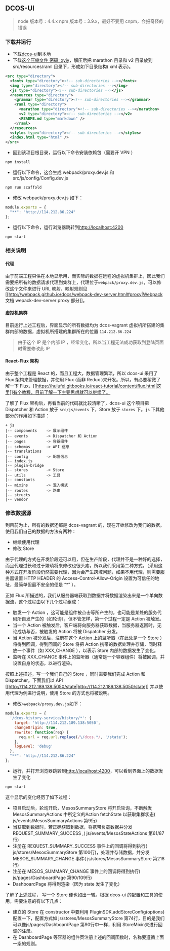 ## DCOS-UI

> node 版本号：4.4.x
> npm 版本号：3.9.x，最好不要用 cnpm，会报奇怪的错误

### 下载并运行

  * 下载[dcos-ui](https://github.com/dcos/dcos-ui)到本地
  * 下载[这个压缩文件 密码: xyiy](https://pan.baidu.com/s/1dFjBLTJ)，解压后把 <html>marathon</html> 目录和  <html>v2</html> 目录放到 <html>src/resources/raml</html> 目录下，形成如下目录结构( xml 表示)。

```xml
<src type="directory">
  <fonts type="directory"><!-- sub-directories --></fonts>
  <img type="directory"><!-- sub-directories --></img>
  <js type="directory"><!-- sub-directories --></js>
  <resources type="directory">
    <grammar type="directory"><!-- sub-directories --></grammar>
    <raml type="directory">
      <marathon type="directory"><!-- sub-directories --></marathon>
      <v2 type="directory"><!-- sub-directories --></v2>
      <README.md type="markdown" />
    </raml>
  </resources>
  <styles type="directory"><!-- sub-directories --></styles>
  <index.html type="html" />
</src>
```
  * 回到该项目根目录，运行以下命令安装依赖包（需要开 VPN ）
  
```sh
npm install 
```

  * 运行以下命令，这会生成 <html>webpack/proxy.dev.js</html> 和 <html>src/js/config/Config.dev.js</html>

```sh
npm run scaffold 
```

  * 修改 <html>webpack/proxy.dev.js</html> 如下：

```javascript
module.exports = {
  "**": "http://114.212.86.224"
};
```

  * 运行以下命令，运行浏览器跳转到[http://localhost:4200](http://localhost:4200)

```sh
npm start
```
  
### 相关说明

#### 代理

由于前端工程只供在本地显示用，而实际的数据在远程的虚拟机集群上，因此我们需要把所有的数据请求代理到集群上，代理位于`webpack/proxy.dev.js`，可以修改这个文件来进行 URL 映射，映射规则见 [[http://webpack.github.io/docs/webpack-dev-server.html#proxy|Webpack 文档 wepack-dev-server proxy 部分]]。

#### 虚拟机集群

目前运行上述工程后，界面显示的所有数据均为 <html>dcos-vagrant</html> 虚拟机所搭建的集群内部的数据，虚拟机所搭建的集群所在的位置 `114.212.86.224`

> 由于这个 IP 是个内部 IP ，经常变化，所以当工程无法成功获取到登陆页面时需要修改此 IP

#### React-Flux 架构

由于整个工程是 React 的，而且工程大，数据管理繁琐，所以 dcos-ui 采用了 Flux 架构来管理数据，并使用 Flux (而非 Redux )来开发。所以，有必要稍微了解一下 Flux，[[https://hulufei.gitbooks.io/react-tutorial/content/flux.html|这里]]有个教程，目前了解一下主要思想就可以继续了。

了解了 Flux 架构后，再看当前的代码就比较清晰了，dcos-ui 这个项目把 Dispatcher 和 Action 放于 `src/js/events` 下，Store 放于 `stores` 下。`js` 下其他部分的作用如下描述：

```
+ js
|-- components    -> 展示组件
|-- events        -> Dispatcher 和 Action
|-- pages         -> 容器组件
|-- schemas       -> API 信息
|-- translations  
|-- config        -> 配置信息
|-- index.js      
|-- plugin-bridge 
|-- stores        -> Store
|-- utils         -> 工具
|-- constants     
|-- mixins        -> 混入模式
|-- routes        -> 路由
|-- structs       
|-- vendor
```

### 修改数据源

到目前为止，所有的数据还都是 <html>dcos-vagrant</html> 的，现在开始修改为我们的数据。使用我们自己的数据的方法有两种：

  - 继续使用代理
  - 修改 Store

由于代理的方式在开发阶段还可以用，但在生产阶段，代理并不是一种好的选择，而且代理过长和过于繁琐将来修改也很头疼，所以我们采用第二种方式。（采用这种方式在开发阶段仍然需要代理，因为会产生跨域问题，如果不用代理，则需要服务器设置 HTTP HEADER 的 Access-Control-Allow-Origin 设置为可信任的地址，最简单但最不安全的便是 “*” ）。

正如 Flux 所描述的，我们从服务器端获取到数据并将数据渲染出来是一个单向数据流，这个过程由以下几个过程组成：

  - 触发一个 Action ，这可能是组件被点击等所产生的，也可能是某处的服务代码所自发产生的（如轮询），但不管怎样，第一个过程一定是 Action 被触发。
  - 当一个 Action 被触发后，客户端将向服务器获取数据，当服务器返回时，无论成功与否，被触发的 Action 将被 Dispatcher 分发。
  - 当 Action 被分发后，注册在这个 Action 上的监听器（在此处是一个 Store ）将得到回调，得到回调的 Store 将把 Action 携带的数据处理并存储，同时释放一个事件（如 XXX_CHANGE ），以表示 Store 内部的数据发生了变化。
  - 监听在 XXX_CHANGE 事件上的监听器（通常是一个容器组件）将被回调，并设置自身的状态，以进行渲染。

按照上述描述，写一个我们自己的 Store ，同时需要我们完成 Action 和 Dispatcher。下面我们以 API [[http://114.212.189.138:5050/state|http://114.212.189.138:5050/state]] 并以使用代理为例进行说明，使用 Store 的方式也将被说明。
  * 修改`>webpack/proxy.dev.js`如下：

```javascript
module.exports = {
  '/dcos-history-service/history/*': {
    target: 'http://114.212.189.138:5050',
    changeOrigin: true,
    rewrite: function(req) {
      req.url = req.url.replace(/\/dcos.*/, '/state');
    },
    logLevel: 'debug'
  },
  "**": "http://114.212.86.224"
};
```

  * 运行，并打开浏览器跳转到[http://localhost:4200](http://localhost:4200)，可以看到界面上的数据发生了变化

```sh
npm start
```

这个显示的变化经历了如下过程：

  - 项目启动后，轮询开启，<html>MesosSummaryStore</html> 将开启轮询，不断触发 <html>MesosSummaryActions</html> 中所定义的Action <html>fetchState</html> 以获取集群状态( <html>js/events/MesosSummaryActions</html> 第9行)
  - 当获取到数据时，若正确获取到数据，将携带负载数据并分发 REQUEST_SUMMARY_SUCCESS ,( <html>js/events/MesosStateActions</html> 第61/87行)
  - 注册在 REQUEST_SUMMARY_SUCCESS 事件上的回调将得到执行( <html>js/stores/MesosSummaryStore</html> 第100行)，处理并存储数据，并分发 MESOS_SUMMARY_CHANGE 事件( <html>js/stores/MesosSummaryStore</html> 第218行)
  - 注册在 MESOS_SUMMARY_CHANGE 事件上的回调将得到执行( <html>js/pages/DashboardPage</html> 第90/109行)
  - DashboardPage 将得到渲染（因为 state 发生了变化）

了解了上述过程， 写一个 Store 便也如出一辙。根据 dcos-ui 的配置和工具的使用，需要注意的有以下几点：

  - 建立的 Store 在 constructor 中要利用 <html>PluginSDK.addStoreConfig(options)</html> 配置一下，配置方式如 <html>js/stores/MesosSummaryStore</html> 第74行，目的是我们可以像<html>js/pages/DashboardPage</html> 第90行中一样，利用 <html>StoreMixin</html>来进行回调的注册。
  - 在 DashboardPage 等容器的组件页注册上述的回调函数时，名称要遵循上面一条的规则。